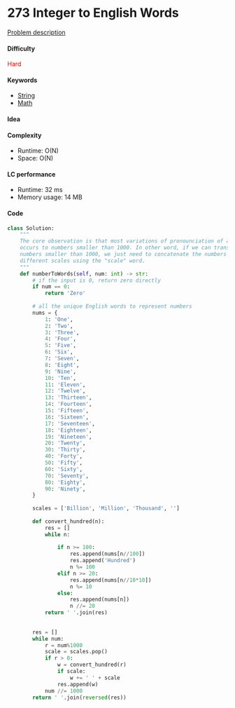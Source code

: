 273 Integer to English Words
=======================
[Problem description](https://leetcode.com/problems/integer-to-english-words/)

#### Difficulty
<span style="color:red">Hard</span>

#### Keywords
- [String](../categories/strings.md)
- [Math](../categories/math.md)
  
#### Idea

#### Complexity
- Runtime: O(N)
- Space: O(N)
  
#### LC performance
- Runtime: 32 ms
- Memory usage: 14 MB

#### Code
```python
class Solution:
    """
    The core observation is that most variations of pronounciation of a number 
    occurs to numbers smaller than 1000. In other word, if we can translate 
    numbers smaller than 1000, we just need to concatenate the numbers at 
    different scales using the "scale" word. 
    """
    def numberToWords(self, num: int) -> str:
        # if the input is 0, return zero directly
        if num == 0:
            return 'Zero'
        
        # all the unique English words to represent numbers
        nums = {
            1: 'One',
            2: 'Two',
            3: 'Three',
            4: 'Four',
            5: 'Five',
            6: 'Six',
            7: 'Seven',
            8: 'Eight',
            9: 'Nine',
            10: 'Ten',
            11: 'Eleven',
            12: 'Twelve',
            13: 'Thirteen',
            14: 'Fourteen',
            15: 'Fifteen',
            16: 'Sixteen',
            17: 'Seventeen',
            18: 'Eighteen',
            19: 'Nineteen',
            20: 'Twenty',
            30: 'Thirty',
            40: 'Forty',
            50: 'Fifty',
            60: 'Sixty',
            70: 'Seventy',
            80: 'Eighty',
            90: 'Ninety',
        }   
        
        scales = ['Billion', 'Million', 'Thousand', '']
        
        def convert_hundred(n):
            res = []
            while n:
            
                if n >= 100:
                    res.append(nums[n//100])
                    res.append('Hundred')
                    n %= 100
                elif n >= 20:
                    res.append(nums[n//10*10])
                    n %= 10
                else:
                    res.append(nums[n])
                    n //= 20
            return ' '.join(res)
        
       
        res = []
        while num:
            r = num%1000
            scale = scales.pop()
            if r > 0:
                w = convert_hundred(r)
                if scale:
                    w += ' ' + scale
                res.append(w)
            num //= 1000
        return ' '.join(reversed(res))
```